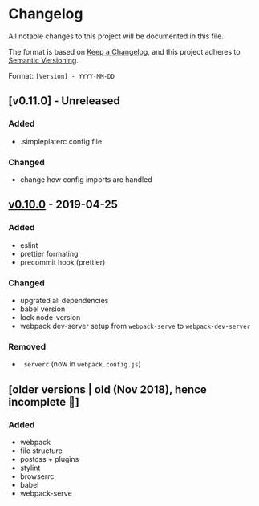 # Changelog

All notable changes to this project will be documented in this file.

The format is based on [Keep a Changelog](https://keepachangelog.com/en/1.0.0/),
and this project adheres to [Semantic Versioning](https://semver.org/spec/v2.0.0.html).

Format: `[Version] - YYYY-MM-DD`

## [v0.11.0] - Unreleased

### Added

- .simpleplaterc config file

### Changed

- change how config imports are handled

## [v0.10.0](https://github.com/diverent2/simpleplate/releases/tag/v0.10.0) - 2019-04-25

### Added

- eslint
- prettier formating
- precommit hook (prettier)

### Changed

- upgrated all dependencies
- babel version
- lock node-version
- webpack dev-server setup from `webpack-serve` to `webpack-dev-server`

### Removed

- `.serverc` (now in `webpack.config.js`)

## [older versions | old (Nov 2018), hence incomplete 🤷]

### Added

- webpack
- file structure
- postcss + plugins
- stylint
- browserrc
- babel
- webpack-serve
